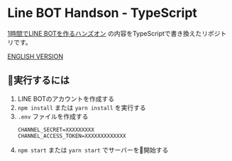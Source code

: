 # Line BOT Handson - TypeScript

[1時間でLINE BOTを作るハンズオン](https://qiita.com/n0bisuke/items/ceaa09ef8898bee8369d#%E3%83%97%E3%83%AD%E3%82%B8%E3%82%A7%E3%82%AF%E3%83%88%E3%82%92%E4%BD%9C%E6%88%90%E3%81%A8%E3%83%8F%E3%83%AD%E3%83%BC%E3%83%AF%E3%83%BC%E3%83%AB%E3%83%89) の内容をTypeScriptで書き換えたリポジトリです。

[ENGLISH VERSION](./README-en.md)

## 実行するには
1. LINE BOTのアカウントを作成する
1. `npm install` または `yarn install` を実行する
1. `.env` ファイルを作成する  
    ```
    CHANNEL_SECRET=XXXXXXXXX
    CHANNEL_ACCESS_TOKEN=XXXXXXXXXXXXX
    ```
1. `npm start` または `yarn start` でサーバーを開始する
